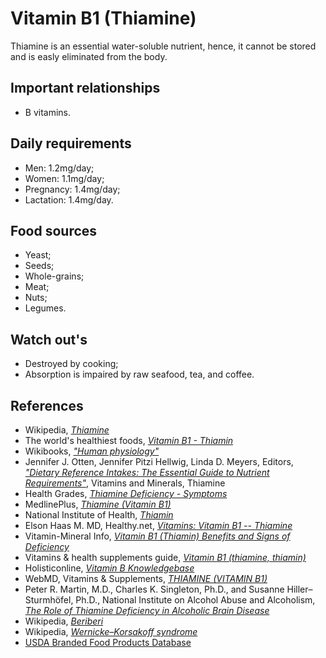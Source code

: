 # Vitamin B1 (Thiamine)
Thiamine is an essential water-soluble nutrient, hence, it cannot be stored and is easly eliminated from the body.

## Important relationships
- B vitamins.

## Daily requirements
- Men: 1.2mg/day;
- Women: 1.1mg/day;
- Pregnancy: 1.4mg/day;
- Lactation: 1.4mg/day.

## Food sources
- Yeast;
- Seeds;
- Whole-grains;
- Meat;
- Nuts;
- Legumes.

## Watch out's
- Destroyed by cooking;
- Absorption is impaired by raw seafood, tea, and coffee.

## References
- Wikipedia, [_Thiamine_](https://en.wikipedia.org/wiki/Thiamine)
- The world's healthiest foods, [_Vitamin B1 - Thiamin_](http://www.whfoods.com/genpage.php?tname=nutrient&dbid=100)
- Wikibooks, [_"Human physiology"_](https://en.Wikibooks.org/wiki/Human_Physiology/Nutrition#Vitamins)
- Jennifer J. Otten, Jennifer Pitzi Hellwig, Linda D. Meyers, Editors, [_"Dietary Reference Intakes: The Essential Guide to Nutrient Requirements"_](https://www.amazon.com/Dietary-Reference-Intakes-Essential-Requirements/dp/0309157420), Vitamins and Minerals, Thiamine
- Health Grades, [_Thiamine Deficiency - Symptoms_](https://www.healthgrades.com/right-care/food-nutrition-and-diet/thiamine-deficiency--symptoms)
- MedlinePlus, [_Thiamine (Vitamin B1)_](https://medlineplus.gov/druginfo/natural/965.html)
- National Institute of Health, [_Thiamin_](https://ods.od.nih.gov/factsheets/Thiamin-HealthProfessional/)
- Elson Haas M. MD, Healthy.net, [_Vitamins: Vitamin B1 -- Thiamine_](http://www.healthy.net/Health/Article/Vitamin_B1_Thiamine/1922/2)
- Vitamin-Mineral Info, [_Vitamin B1 (Thiamin) Benefits and Signs of Deficiency_](http://www.vitamin-mineral-info.com/vitamin-b1-thiamin-benefits-signs-of-deficiency.php)
- Vitamins & health supplements guide, [_Vitamin B1 (thiamine, thiamin)_](http://www.vitamins-supplements.org/vitamin-B1-thiamine.php)
- Holisticonline, [_Vitamin B Knowledgebase_](http://1stholistic.com/Nutrition/vkb/KB_Vit_B1_Thiamine.htm)
- WebMD, Vitamins & Supplements, [_THIAMINE (VITAMIN B1)_](http://www.webmd.com/vitamins-supplements/ingredientmono-965-Vitamin+B1+THIAMINE+VITAMIN+B1.aspx?activeIngredientId=965&activeIngredientName=Vitamin+B1+%28THIAMINE+%28VITAMIN+B1%29%29&source=2)
- Peter R. Martin, M.D., Charles K. Singleton, Ph.D., and Susanne Hiller–Sturmhöfel, Ph.D., National Institute on Alcohol Abuse and Alcoholism, [_The Role of Thiamine Deficiency in Alcoholic Brain Disease_](https://pubs.niaaa.nih.gov/publications/arh27-2/134-142.htm)
- Wikipedia, [_Beriberi_](https://en.wikipedia.org/wiki/Beriberi)
- Wikipedia, [_Wernicke–Korsakoff syndrome_](https://en.wikipedia.org/wiki/Wernicke%E2%80%93Korsakoff_syndrome)
- [USDA Branded Food Products Database](https://ndb.nal.usda.gov/ndb/nutrients/report/nutrientsfrm?max=1000&offset=0&totCount=0&nutrient1=404&nutrient2=&nutrient3=&subset=0&sort=c&measureby=g)